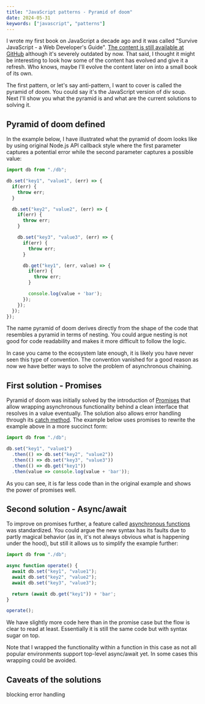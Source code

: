 ```yaml
---
title: "JavaScript patterns - Pyramid of doom"
date: 2024-05-31
keywords: ["javascript", "patterns"]
---
```


I wrote my first book on JavaScript a decade ago and it was called "Survive JavaScript - a Web Developer's Guide". [The content is still available at GitHub](https://github.com/survivejs/js_tricks_and_tips) although it's severely outdated by now. That said, I thought it might be interesting to look how some of the content has evolved and give it a refresh. Who knows, maybe I'll evolve the content later on into a small book of its own.

The first pattern, or let's say anti-pattern, I want to cover is called the pyramid of doom. You could say it's the JavaScript version of div soup. Next I'll show you what the pyramid is and what are the current solutions to solving it.

## Pyramid of doom defined

In the example below, I have illustrated what the pyramid of doom looks like by using original Node.js API callback style where the first parameter captures a potential error while the second parameter captures a possible value:

```javascript
import db from "./db";

db.set("key1", "value1", (err) => {
  if(err) {
    throw err;
  }

  db.set("key2", "value2", (err) => {
    if(err) {
      throw err;
    }

    db.set("key3", "value3", (err) => {
      if(err) {
        throw err;
      }

      db.get("key1", (err, value) => {
        if(err) {
          throw err;
        }

        console.log(value + 'bar');
      });
    });
  });
});
```

The name pyramid of doom derives directly from the shape of the code that resembles a pyramid in terms of nesting. You could argue nesting is not good for code readability and makes it more difficult to follow the logic.

In case you came to the ecosystem late enough, it is likely you have never seen this type of convention. The convention vanished for a good reason as now we have better ways to solve the problem of asynchronous chaining.

## First solution - Promises

Pyramid of doom was initially solved by the introduction of [Promises](https://developer.mozilla.org/en-US/docs/Web/JavaScript/Reference/Global_Objects/Promise) that allow wrapping asynchronous functionality behind a clean interface that resolves in a value eventually. The solution also allows error handling through its [catch method](https://developer.mozilla.org/en-US/docs/Web/JavaScript/Reference/Global_Objects/Promise/catch). The example below uses promises to rewrite the example above in a more succinct form:

```javascript
import db from "./db";

db.set("key1", "value1")
  .then(() => db.set("key2", "value2"))
  .then(() => db.set("key3", "value3"))
  .then(() => db.get("key1"))
  .then(value => console.log(value + 'bar'));
```

As you can see, it is far less code than in the original example and shows the power of promises well.

## Second solution - Async/await

To improve on promises further, a feature called [asynchronous functions](https://developer.mozilla.org/en-US/docs/Web/JavaScript/Reference/Statements/async_function) was standardized. You could argue the new syntax has its faults due to partly magical behavior (as in, it's not always obvious what is happening under the hood), but still it allows us to simplify the example further:

```javascript
import db from "./db";

async function operate() {
  await db.set("key1", "value1");
  await db.set("key2", "value2");
  await db.set("key3", "value3");

  return (await db.get("key1")) + 'bar';
}

operate();
```

We have slightly more code here than in the promise case but the flow is clear to read at least. Essentially it is still the same code but with syntax sugar on top.

Note that I wrapped the functionality within a function in this case as not all popular environments support top-level async/await yet. In some cases this wrapping could be avoided.

## Caveats of the solutions

blocking
error handling
